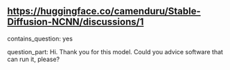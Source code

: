 ## https://huggingface.co/camenduru/Stable-Diffusion-NCNN/discussions/1

contains_question: yes

question_part: Hi. Thank you for this model. Could you advice software that can run it, please?